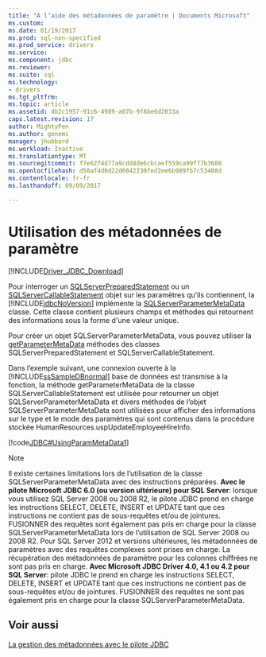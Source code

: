 ```yaml
---
title: "À l’aide des métadonnées de paramètre | Documents Microsoft"
ms.custom: 
ms.date: 01/19/2017
ms.prod: sql-non-specified
ms.prod_service: drivers
ms.service: 
ms.component: jdbc
ms.reviewer: 
ms.suite: sql
ms.technology:
- drivers
ms.tgt_pltfrm: 
ms.topic: article
ms.assetid: db2c1957-91c6-4989-a07b-9f8be6d2033a
caps.latest.revision: 17
author: MightyPen
ms.author: genemi
manager: jhubbard
ms.workload: Inactive
ms.translationtype: MT
ms.sourcegitcommit: f7e6274d77a9cdd4de6cbcaef559ca99f77b3608
ms.openlocfilehash: d50af4d0d22d6042230fed2ee6b989fb7c53408d
ms.contentlocale: fr-fr
ms.lasthandoff: 09/09/2017

---
```

# <a name="using-parameter-metadata"></a>Utilisation des métadonnées de paramètre
[!INCLUDE[Driver_JDBC_Download](../../includes/driver_jdbc_download.md)]

  Pour interroger un [SQLServerPreparedStatement](../../connect/jdbc/reference/sqlserverpreparedstatement-class.md) ou un [SQLServerCallableStatement](../../connect/jdbc/reference/sqlservercallablestatement-class.md) objet sur les paramètres qu’ils contiennent, la [!INCLUDE[jdbcNoVersion](../../includes/jdbcnoversion_md.md)] implémente la [ SQLServerParameterMetaData](../../connect/jdbc/reference/sqlserverparametermetadata-class.md) classe. Cette classe contient plusieurs champs et méthodes qui retournent des informations sous la forme d'une valeur unique.  
  
 Pour créer un objet SQLServerParameterMetaData, vous pouvez utiliser la [getParameterMetaData](../../connect/jdbc/reference/getparametermetadata-method-sqlserverpreparedstatement.md) méthodes des classes SQLServerPreparedStatement et SQLServerCallableStatement.  
  
 Dans l’exemple suivant, une connexion ouverte à la [!INCLUDE[ssSampleDBnormal](../../includes/sssampledbnormal_md.md)] base de données est transmise à la fonction, la méthode getParameterMetaData de la classe SQLServerCallableStatement est utilisée pour retourner un objet SQLServerParameterMetaData et divers méthodes de l’objet SQLServerParameterMetaData sont utilisées pour afficher des informations sur le type et le mode des paramètres qui sont contenus dans la procédure stockée HumanResources.uspUpdateEmployeeHireInfo.  
  
 [!code[JDBC#UsingParamMetaData1](../../connect/jdbc/codesnippet/Java/using-parameter-metadata_1.java)]  
    
> [!NOTE]  
Il existe certaines limitations lors de l’utilisation de la classe SQLServerParameterMetaData avec des instructions préparées. 
**Avec le pilote Microsoft JDBC 6.0 (ou version ultérieure) pour SQL Server**: lorsque vous utilisez SQL Server 2008 ou 2008 R2, le pilote JDBC prend en charge les instructions SELECT, DELETE, INSERT et UPDATE tant que ces instructions ne contient pas de sous-requêtes et/ou de jointures. FUSIONNER des requêtes sont également pas pris en charge pour la classe SQLServerParameterMetaData lors de l’utilisation de SQL Server 2008 ou 2008 R2. Pour SQL Server 2012 et versions ultérieures, les métadonnées de paramètres avec des requêtes complexes sont prises en charge. La récupération des métadonnées de paramètre pour les colonnes chiffrées ne sont pas pris en charge. **Avec Microsoft JDBC Driver 4.0, 4.1 ou 4.2 pour SQL Server**: pilote JDBC le prend en charge les instructions SELECT, DELETE, INSERT et UPDATE tant que ces instructions ne contient pas de sous-requêtes et/ou de jointures. FUSIONNER des requêtes ne sont pas également pris en charge pour la classe SQLServerParameterMetaData.  

## <a name="see-also"></a>Voir aussi  
 [La gestion des métadonnées avec le pilote JDBC](../../connect/jdbc/handling-metadata-with-the-jdbc-driver.md)  
  
  

